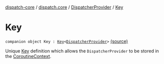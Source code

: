 [dispatch-core](../../index.md) / [dispatch.core](../index.md) / [DispatcherProvider](index.md) / [Key](./-key.md)

# Key

`companion object Key : `[`Key`](https://kotlinlang.org/api/latest/jvm/stdlib/kotlin.coroutines/-coroutine-context/-key/index.html)`<`[`DispatcherProvider`](index.md)`>` [(source)](https://github.com/RBusarow/Dispatch/tree/master/dispatch-core/src/main/java/dispatch/core/DispatcherProvider.kt#L85)

Unique [Key](./-key.md) definition which allows the `DispatcherProvider` to be stored in the [CoroutineContext](https://kotlinlang.org/api/latest/jvm/stdlib/kotlin.coroutines/-coroutine-context/index.html).

